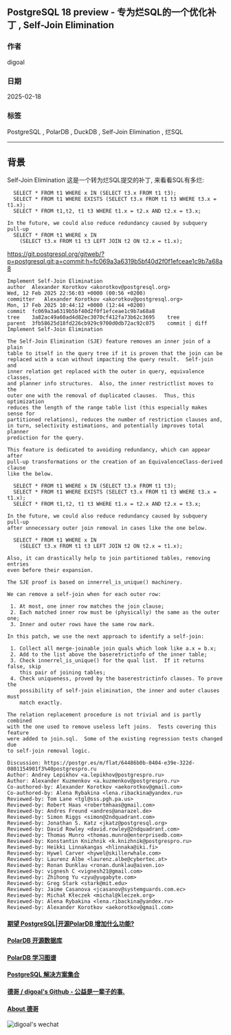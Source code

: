 ## PostgreSQL 18 preview - 专为烂SQL的一个优化补丁 , Self-Join Elimination  
                                                                                                    
### 作者                                                                        
digoal                                                                        
                                                                               
### 日期                                                                             
2025-02-18                                                                   
                                                                            
### 标签                                                                          
PostgreSQL , PolarDB , DuckDB , Self-Join Elimination , 烂SQL   
                                                                                                   
----                                                                            
                                                                                          
## 背景    
Self-Join Elimination 这是一个转为烂SQL提交的补丁, 来看看SQL有多烂:  
```  
  SELECT * FROM t1 WHERE x IN (SELECT t3.x FROM t1 t3);  
  SELECT * FROM t1 WHERE EXISTS (SELECT t3.x FROM t1 t3 WHERE t3.x = t1.x);  
  SELECT * FROM t1,t2, t1 t3 WHERE t1.x = t2.x AND t2.x = t3.x;  
  
In the future, we could also reduce redundancy caused by subquery pull-up  
  SELECT * FROM t1 WHERE x IN  
    (SELECT t3.x FROM t1 t3 LEFT JOIN t2 ON t2.x = t1.x);    
```    
  
https://git.postgresql.org/gitweb/?p=postgresql.git;a=commit;h=fc069a3a6319b5bf40d2f0f1efceae1c9b7a68a8  
```  
Implement Self-Join Elimination  
author	Alexander Korotkov <akorotkov@postgresql.org>	  
Wed, 12 Feb 2025 22:56:03 +0000 (00:56 +0200)  
committer	Alexander Korotkov <akorotkov@postgresql.org>	  
Mon, 17 Feb 2025 10:44:12 +0000 (12:44 +0200)  
commit	fc069a3a6319b5bf40d2f0f1efceae1c9b7a68a8  
tree	3a82ac49a60ad4d82ec3070cf412fa73b62c3695	tree  
parent	3fb58625d18fd226cb929c9700d0db72ac92c075	commit | diff  
Implement Self-Join Elimination  
  
The Self-Join Elimination (SJE) feature removes an inner join of a plain  
table to itself in the query tree if it is proven that the join can be  
replaced with a scan without impacting the query result.  Self-join and  
inner relation get replaced with the outer in query, equivalence classes,  
and planner info structures.  Also, the inner restrictlist moves to the  
outer one with the removal of duplicated clauses.  Thus, this optimization  
reduces the length of the range table list (this especially makes sense for  
partitioned relations), reduces the number of restriction clauses and,  
in turn, selectivity estimations, and potentially improves total planner  
prediction for the query.  
  
This feature is dedicated to avoiding redundancy, which can appear after  
pull-up transformations or the creation of an EquivalenceClass-derived clause  
like the below.  
  
  SELECT * FROM t1 WHERE x IN (SELECT t3.x FROM t1 t3);  
  SELECT * FROM t1 WHERE EXISTS (SELECT t3.x FROM t1 t3 WHERE t3.x = t1.x);  
  SELECT * FROM t1,t2, t1 t3 WHERE t1.x = t2.x AND t2.x = t3.x;  
  
In the future, we could also reduce redundancy caused by subquery pull-up  
after unnecessary outer join removal in cases like the one below.  
  
  SELECT * FROM t1 WHERE x IN  
    (SELECT t3.x FROM t1 t3 LEFT JOIN t2 ON t2.x = t1.x);  
  
Also, it can drastically help to join partitioned tables, removing entries  
even before their expansion.  
  
The SJE proof is based on innerrel_is_unique() machinery.  
  
We can remove a self-join when for each outer row:  
  
 1. At most, one inner row matches the join clause;  
 2. Each matched inner row must be (physically) the same as the outer one;  
 3. Inner and outer rows have the same row mark.  
  
In this patch, we use the next approach to identify a self-join:  
  
 1. Collect all merge-joinable join quals which look like a.x = b.x;  
 2. Add to the list above the baseretrictinfo of the inner table;  
 3. Check innerrel_is_unique() for the qual list.  If it returns false, skip  
    this pair of joining tables;  
 4. Check uniqueness, proved by the baserestrictinfo clauses. To prove the  
    possibility of self-join elimination, the inner and outer clauses must  
    match exactly.  
  
The relation replacement procedure is not trivial and is partly combined  
with the one used to remove useless left joins.  Tests covering this feature  
were added to join.sql.  Some of the existing regression tests changed due  
to self-join removal logic.  
  
Discussion: https://postgr.es/m/flat/64486b0b-0404-e39e-322d-0801154901f3%40postgrespro.ru  
Author: Andrey Lepikhov <a.lepikhov@postgrespro.ru>  
Author: Alexander Kuzmenkov <a.kuzmenkov@postgrespro.ru>  
Co-authored-by: Alexander Korotkov <aekorotkov@gmail.com>  
Co-authored-by: Alena Rybakina <lena.ribackina@yandex.ru>  
Reviewed-by: Tom Lane <tgl@sss.pgh.pa.us>  
Reviewed-by: Robert Haas <robertmhaas@gmail.com>  
Reviewed-by: Andres Freund <andres@anarazel.de>  
Reviewed-by: Simon Riggs <simon@2ndquadrant.com>  
Reviewed-by: Jonathan S. Katz <jkatz@postgresql.org>  
Reviewed-by: David Rowley <david.rowley@2ndquadrant.com>  
Reviewed-by: Thomas Munro <thomas.munro@enterprisedb.com>  
Reviewed-by: Konstantin Knizhnik <k.knizhnik@postgrespro.ru>  
Reviewed-by: Heikki Linnakangas <hlinnaka@iki.fi>  
Reviewed-by: Hywel Carver <hywel@skillerwhale.com>  
Reviewed-by: Laurenz Albe <laurenz.albe@cybertec.at>  
Reviewed-by: Ronan Dunklau <ronan.dunklau@aiven.io>  
Reviewed-by: vignesh C <vignesh21@gmail.com>  
Reviewed-by: Zhihong Yu <zyu@yugabyte.com>  
Reviewed-by: Greg Stark <stark@mit.edu>  
Reviewed-by: Jaime Casanova <jcasanov@systemguards.com.ec>  
Reviewed-by: Michał Kłeczek <michal@kleczek.org>  
Reviewed-by: Alena Rybakina <lena.ribackina@yandex.ru>  
Reviewed-by: Alexander Korotkov <aekorotkov@gmail.com>  
```  
  
  
#### [期望 PostgreSQL|开源PolarDB 增加什么功能?](https://github.com/digoal/blog/issues/76 "269ac3d1c492e938c0191101c7238216")
  
  
#### [PolarDB 开源数据库](https://openpolardb.com/home "57258f76c37864c6e6d23383d05714ea")
  
  
#### [PolarDB 学习图谱](https://www.aliyun.com/database/openpolardb/activity "8642f60e04ed0c814bf9cb9677976bd4")
  
  
#### [PostgreSQL 解决方案集合](../201706/20170601_02.md "40cff096e9ed7122c512b35d8561d9c8")
  
  
#### [德哥 / digoal's Github - 公益是一辈子的事.](https://github.com/digoal/blog/blob/master/README.md "22709685feb7cab07d30f30387f0a9ae")
  
  
#### [About 德哥](https://github.com/digoal/blog/blob/master/me/readme.md "a37735981e7704886ffd590565582dd0")
  
  
![digoal's wechat](../pic/digoal_weixin.jpg "f7ad92eeba24523fd47a6e1a0e691b59")
  
